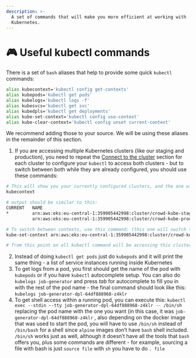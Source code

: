 ```yaml
---
description: >-
  A set of commands that will make you more efficient at working with
  Kubernetes.
---
```


# 🎮 Useful kubectl commands

There is a set of `bash` aliases that help to provide some quick `kubectl` commands:

```bash
alias kubecontext='kubectl config get-contexts'
alias kubepods='kubectl get pods'
alias kubelogs='kubectl logs -f'
alias kubesvcs='kubectl get svc'
alias kubedpls='kubectl get deployments'
alias kube-set-context='kubectl config use-context'
alias kube-clear-context='kubectl config unset current-context'
```

We recommend adding those to your source. We will be using these aliases in the remainder of this section.

1. If you are accessing multiple Kubernetes clusters (like our staging and production), you need to repeat the [Connect to the cluster](connecting-to-the-cluster.md) section for each cluster to configure your `kubectl` to access both clusters - but to switch between both while they are already configured, you should use these commands:

```bash
# This will show you your currently configured clusters, and the one with a star (*) next to it is the one that is currently active and used by kubectl
kubecontext

# output should be similar to this:
CURRENT   NAME                                                                CLUSTER                                                             AUTHINFO                                                           NAMESPACE
*         arn:aws:eks:eu-central-1:359905442998:cluster/crowd-kube-staging    arn:aws:eks:eu-central-1:359905442998:cluster/crowd-kube-staging    arn:aws:eks:eu-central-1:359905442998:cluster/crowd-kube-staging   
          arn:aws:eks:eu-central-1:359905442998:cluster/crowd-kube-production arn:aws:eks:eu-central-1:359905442998:cluster/crowd-kube-production arn:aws:eks:eu-central-1:359905442998:cluster/crowd-kube-production

# To switch between contexts, use this command: (this one will switch to the crowd-kube-staging cluster)
kube-set-context arn:aws:eks:eu-central-1:359905442998:cluster/crowd-kube-staging

# from this point on all kubectl command will be accessing this cluster
```

2. Instead of doing `kubectl get pods` just do `kubepods` and it will print the same thing - a list of service instances running inside Kubernetes
3. To get logs from a pod, you first should get the name of the pod with `kubepods` or if you have `kubectl` autocomplete setup. You can also do `kubelogs job-generator` and press _tab_ for autocomplete to fill you in with the rest of the pod name - the final command should look like this: `kubelogs job-generator-dpl-64df888968-z4klr`
4. To get shell access within a running pod, you can execute this: `kubectl exec --stdin --tty job-generator-dpl-64df888968-z4klr -- /bin/sh` replacing the pod name with the one you want (in this case, it was `job-generator-dpl-64df888968-z4klr` , also depending on the docker image that was used to start the pod, you will have to use `/bin/sh` instead of `/bin/bash` for a shell since `alpine` images don’t have `bash` shell included. `/bin/sh` works just as well, although it doesn’t have all the tools that `bash` offers you, plus some commands are different - for example, sourcing a file with bash is just `source file` with `sh` you have to do `. file`
